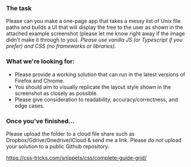 ### The task

Please can you make a one-page app that takes a messy list of Unix file paths and builds a UI that will display the tree to the user as shown in the attached example screenshot (please let me know right away if the image didn't make it through to you). *Please use vanilla JS (or Typescript if you prefer) and CSS (no frameworks or libraries).*

### What we're looking for:

-	Please provide a working solution that can run in the latest versions of Firefox and Chrome.
-	You should aim to visually replicate the layout style shown in the screenshot as closely as possible.
-	Please give consideration to readability, accuracy/correctness, and edge cases.

### Once you've finished...

Please upload the folder to a cloud file share such as Dropbox/Gdrive/Onedrive/iCloud & send me a link. Please *do not* upload your solution to a public Github repository.


https://css-tricks.com/snippets/css/complete-guide-grid/
